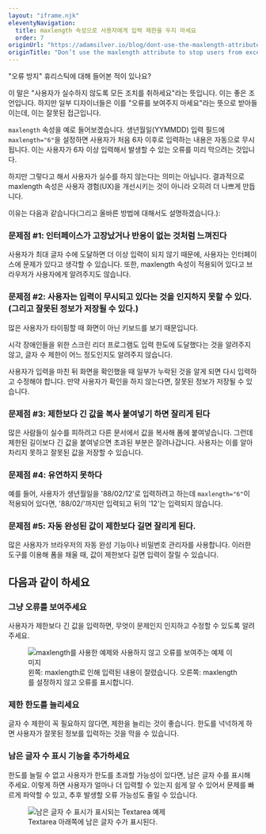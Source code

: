 ```yaml
---
layout: "iframe.njk"
eleventyNavigation:
  title: maxlength 속성으로 사용자에게 입력 제한을 두지 마세요
  order: 7
originUrl: "https://adamsilver.io/blog/dont-use-the-maxlength-attribute-to-stop-users-from-exceeding-the-limit/"
originTitle: "Don’t use the maxlength attribute to stop users from exceeding the limit"
---
```


"오류 방지" 휴리스틱에 대해 들어본 적이 있나요?

이 말은 "사용자가 실수하지 않도록 모든 조치를 취하세요"라는 뜻입니다. 이는 좋은 조언입니다. 하지만 일부 디자이너들은 이를 "오류를 보여주지 마세요"라는 뜻으로 받아들이는데, 이는 잘못된 접근입니다.

`maxlength` 속성을 예로 들어보겠습니다. 생년월일(YYMMDD) 입력 필드에 `maxlength="6"`을 설정하면 사용자가 처음 6자 이후로 입력하는 내용은 자동으로 무시됩니다. 이는 사용자가 6자 이상 입력해서 발생할 수 있는 오류를 미리 막으려는 것입니다.

하지만 그렇다고 해서 사용자가 실수를 하지 않는다는 의미는 아닙니다. 결과적으로 maxlength 속성은 사용자 경험(UX)을 개선시키는 것이 아니라 오히려 더 나쁘게 만듭니다. 

이유는 다음과 같습니다(그리고 올바른 방법에 대해서도 설명하겠습니다.):

### 문제점 #1: 인터페이스가 고장났거나 반응이 없는 것처럼 느껴진다

사용자가 최대 글자 수에 도달하면 더 이상 입력이 되지 않기 때문에, 사용자는 인터페이스에 문제가 있다고 생각할 수 있습니다. 또한, maxlength 속성이 적용되어 있다고 브라우저가 사용자에게 알려주지도 않습니다.

### 문제점 #2: 사용자는 입력이 무시되고 있다는 것을 인지하지 못할 수 있다. (그리고 잘못된 정보가 저장될 수 있다.)

많은 사용자가 타이핑할 때 화면이 아닌 키보드를 보기 때문입니다. 

시각 장애인들을 위한 스크린 리더 프로그램도 입력 한도에 도달했다는 것을 알려주지 않고, 글자 수 제한이 어느 정도인지도 알려주지 않습니다.

사용자가 입력을 마친 뒤 화면을 확인했을 때 일부가 누락된 것을 알게 되면 다시 입력하고 수정해야 합니다. 만약 사용자가 확인을 하지 않는다면, 잘못된 정보가 저장될 수 있습니다.

### 문제점 #3: 제한보다 긴 값을 복사 붙여넣기 하면 잘리게 된다

많은 사람들이 실수를 피하려고 다른 문서에서 값을 복사해 폼에 붙여넣습니다. 그런데 제한된 길이보다 긴 값을 붙여넣으면 초과된 부분은 잘려나갑니다. 사용자는 이를 알아차리지 못하고 잘못된 값을 저장할 수 있습니다.

### 문제점 #4: 유연하지 못하다

예를 들어, 사용자가 생년월일을 '88/02/12'로 입력하려고 하는데 `maxlength="6"`이 적용되어 있다면, '88/02/'까지만 입력되고 뒤의 '12'는 입력되지 않습니다.

### 문제점 #5: 자동 완성된 값이 제한보다 길면 잘리게 된다.

많은 사용자가 브라우저의 자동 완성 기능이나 비밀번호 관리자를 사용합니다. 이러한 도구를 이용해 폼을 채울 때, 값이 제한보다 길면 입력이 잘릴 수 있습니다.

## 다음과 같이 하세요

### 그냥 오류를 보여주세요

사용자가 제한보다 긴 값을 입력하면, 무엇이 문제인지 인지하고 수정할 수 있도록 알려주세요.

<figure>
<img src="/assets/images/dont-use-the-maxlength-attribute-to-stop-users-from-exceeding-the-limit/max-length.png" alt="maxlength를 사용한 예제와 사용하지 않고 오류를 보여주는 예제 이미지" />
<figcaption>왼쪽: maxlength로 인해 입력된 내용이 잘렸습니다. 오른쪽: maxlength를 설정하지 않고 오류를 표시합니다.</figcaption>
</figure>

### 제한 한도를 늘리세요

글자 수 제한이 꼭 필요하지 않다면, 제한을 늘리는 것이 좋습니다. 한도를 넉넉하게 하면 사용자가 잘못된 정보를 입력하는 것을 막을 수 있습니다.

### 남은 글자 수 표시 기능을 추가하세요

한도를 늘릴 수 없고 사용자가 한도를 초과할 가능성이 있다면, 남은 글자 수를 표시해 주세요. 이렇게 하면 사용자가 얼마나 더 입력할 수 있는지 쉽게 알 수 있어서 문제를 빠르게 파악할 수 있고, 추후 발생할 오류 가능성도 줄일 수 있습니다.  

<figure>
<img src="/assets/images/dont-use-the-maxlength-attribute-to-stop-users-from-exceeding-the-limit/character-count.png" alt="남은 글자 수 표시가 표시되는 Textarea 예제" />
<figcaption>Textarea 아래쪽에 남은 글자 수가 표시된다.</figcaption>
</figure>
